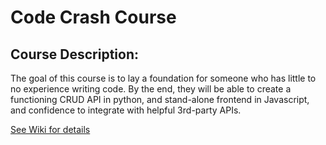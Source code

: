 # Code Crash Course

## Course Description:
The goal of this course is to lay a foundation for someone who has little to no experience writing code. By the end, they will be able to create a functioning CRUD API in python, and stand-alone frontend in Javascript, and confidence to integrate with helpful 3rd-party APIs.

[See Wiki for details](https://github.com/abeaclark/code-crash-course/wiki)
